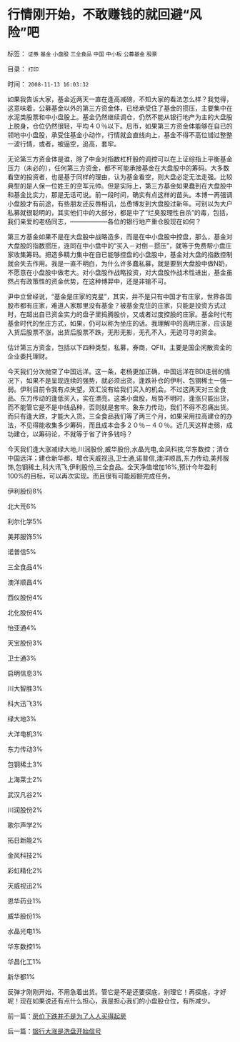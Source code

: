 # 行情刚开始，不敢赚钱的就回避“风险”吧

标签： `证券` `基金` `小盘股` `三全食品` `中国` `中小板` `公募基金` `股票` 

目录： `打印`

时间： `2008-11-13 16:03:32`

如果我告诉大家，基金近两天一直在逢高减磅，不知大家的看法怎么样？我觉得，这意味着，公募基金以外的第三方资金体，已经承受住了基金的掼压，主要集中在水泥类股票和中小盘股上。基金仍然继续调仓，仍然不能从银行地产为主的大盘股上脱身，仓位仍然很轻，平均４０％以下。后市，如果第三方资金体能够在自已的领地中小盘股，承受住基金小动作，行情就会直线向上，基金不得不高位错过整整一波行情，或者，被逼空，追高，套牢。

无论第三方资金体是谁，除了中金对指数杠杆股的调控可以在上证综指上平衡基金压力（未必的），任何第三方资金，都不可能承接基金在大盘股中的筹码。大多数看空的投资者，也是基于同样的理由，认为基金看空，则大盘必定无法走强。比较典型的是人保一位姓王的空军元帅。但是实际上，第三方基金如果蠢到在大盘股中和基金比实力，那是无话可说。前一段时间，确实有点这样的苗头。本博一再强调小盘股才有前途，有些朋友还反唇相讥，怂恿博友到大盘股过新年。可别以为大户私募就很聪明的，其实他们中的大部分，都是中了“烂臭股理性自杀”的毒，包括，我们亲爱的老杨同志，——————各位的银行地产重仓股现在如何？

第三方基金如果不是在大盘股中战略造多，而是在中小盘股中控盘，那么，基金对大盘股的指数掼压，连同在中小盘中的“买入－对倒－掼压”，就等于免费帮小盘庄家收集筹码。把造多精力集中在自已能够控盘的小盘股中，基金对大盘的指数控制就会失去作用。我是一直不明白，为什么许多蠢私募，就是要到大盘股中做N奶，不愿意在小盘股中做老大。对小盘股作战略投资，对大盘股作战术性进出，基金虽然占有政策性的资金优势，在这种博羿中，还是非输不可。

尹中立曾经说，“基金是庄家的克星”，其实，并不是只有中国才有庄家，世界各国股市都有庄家，难道人家那里没有基金？被基金克住的庄家，只能是投资方式过时，在超出自已资金实力的盘子里捣腾股价，又或者过度控股的庄家。基金时代有基金时代的坐庄方式，如果，仍可以称为坐庄的话。我理解中的高明庄家，应该是入货后股票不涨，出货后股票不跌，无形无影，无孔不入，无迹可寻的资金。

估计第三方资金，包括以下四种类型，私募，券商，QFII，主要是国企闲散资金的企业委托理财。

今天我们分次抛空了中国远洋。这一条，老杨更加正确，中国远洋在BDI走弱的情况下，如果不是呈现连续的强势，就必须出货。逢跌补仓的伊利、包钢稀土一强一弱。伊利目前令我有点失望。双汇没有给我们买入的机会。不过这两天对三全食品、东力传动的逢低买入，实在漂亮。这类小盘股，局势不明时，逢涨只能出货，而不能管它是不是中线品种，否则就是套牢。象东力传动，我们不得不忍痛出货。而只有逢大跌，才能大入货。三全食品我们等了两三个月，如果采用拉高建仓的办法，不见得能收集多少筹码，而且成本会多２０％－４０％。近几天这样走弱，成功建仓，以筹码论，不就等于省了许多钱吗？

今天我们逢大涨减绿大地,川润股份,威华股份,水晶光电,金凤科技,华东数控；清仓中国远洋；建仓新华都，增仓天威视迅,卫士通,诺普信,澳洋顺昌,东力传动,美邦服饰,包钢稀土,科大讯飞,伊利股份,三全食品。全天净值增加16%,预计今年盈利100%的目标，可以再次实现。而且很有可能超额完成任务。

伊利股份8%

北大荒6%

利尔化学5%

美邦服饰5%

诺普信5%

三全食品4%

澳洋顺昌4%

西仪股份4%

北化股份4%

怡亚通4%

天宝股份3%

卫士通3%

启明信息3%

川大智胜3%

科大迅飞3%

绿大地3%

大洋电机3%

东力传动3%

包钢稀土3%

上海莱士2%

武汉凡谷2%

川润股份2%

歌尔声学2%

拓日新能2%

金风科技2%

彩虹精化2%

天威视迅2%

恩华药业1%

威华股份1%

水晶光电1%

华东数控1%

华昌化工1%

新华都1%

反弹才刚刚开始，不用急着出货。管它是不是还要探底，别理它！再探底，才好呢！现在如果说还有点什么担心，我是担心我们的小盘股仓位，有所减少。



前一篇：[房价下跌并不是为了人人买得起房](../../../2008/11/12/房价下跌并不是为了人人买得起房.md)

后一篇：[银行大涨是洗盘开始信号](../../../2008/11/14/银行大涨是洗盘开始信号.md)